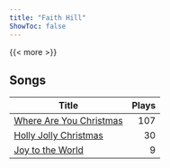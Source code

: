 ```yaml
---
title: "Faith Hill"
ShowToc: false
---
```


{{< more >}}

## Songs
Title | Plays 
----- | -----: 
[Where Are You Christmas](/songs/where-are-you-christmas) | 107
[Holly Jolly Christmas](/songs/holly-jolly-christmas) | 30
[Joy to the World](/songs/joy-to-the-world) | 9

